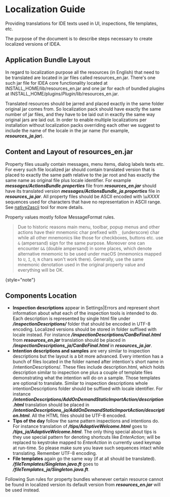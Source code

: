 <!-- Copyright 2000-2023 JetBrains s.r.o. and contributors. Use of this source code is governed by the Apache 2.0 license. -->

# Localization Guide

<link-summary>Providing translations for IDE texts used in UI, inspections, file templates, etc.</link-summary>

The purpose of the document is to describe steps necessary to create localized versions of IDEA.

## Application Bundle Layout

In regard to localization purpose all the resources (in English) that need to be translated are located in jar files called
<path>resources_en.jar</path>.
There's one such jar file for IDEA core functionality located at
<path>INSTALL_HOME/lib/resources_en.jar</path>
and one jar for each of bundled plugins at
<path>INSTALL_HOME/plugins/$Plugin$/lib/resources_en.jar</path>.

Translated resources should be jarred and placed exactly in the same folder original jar comes from.
So localization pack should have exactly the same number of jar files, and they have to be laid out in exactly the same way original jars are laid out.
In order to enable multiple localizations per installation without localization packs overriding each other we suggest to include the name of the locale in the jar name (for example, ***resources_ja.jar***).

## Content and Layout of resources_en.jar

Property files usually contain messages, menu items, dialog labels texts etc.
For every such file localized jar should contain translated version that is placed to exactly the same path relative to the jar root and has exactly the same name as original file plus locale identifier.
For example ***messages/ActionsBundle.properties*** file from ***resources_en.jar*** should have its translated version ***messages/ActionsBundle_ja.properties*** file in ***resources_ja.jar***.
All property files should be ASCII encoded with *\uXXXX* sequences used for characters that have no representation in ASCII range.
See [native2ascii](https://docs.oracle.com/javase/7/docs/technotes/tools/solaris/native2ascii.html) tool for more details.

Property values mostly follow MessageFormat rules.

> Due to historic reasons main menu, toolbar, popup menus and other actions have their mnemonic char prefixed with `_` (underscore) char while all other mnemonics like those for checkboxes, buttons etc. use `&` (ampersand) sign for the same purpose.
> Moreover one can encounter `&&` (double ampersand) in some places, which denote alternative mnemonic to be used under macOS (mnemonics mapped to `U`, `I`, `O`, `N` chars won't work there).
> Generally, use the same mnemonic denotation used in the original property value and everything will be OK.
>
{style="note"}

## Components Location

* **Inspection descriptions**  appear in Settings|Errors and represent short information about what each of the inspection tools is intended to do.
  Each description is represented by single html file under ***/inspectionDescriptions/*** folder that should be encoded in UTF-8 encoding.
  Localized versions should be stored in folder suffixed with locale instead.
  For instance ***/inspectionDescriptions/CanBeFinal.html*** from ***resources_en.jar*** translation should be placed in ***/inspectionDescriptions_ja/CanBeFinal.html*** in ***resources_ja.jar***.
* **Intention descriptions and samples**  are very similar to inspection descriptions but the layout is a bit more advanced.
  Every intention has a bunch of files located in the folder named after intention's short name in /intentionDescriptions/.
  These files include description.html, which holds description similar to inspection one plus a couple of template files demonstrating what the intention will do on a sample.
  Those templates are optional to translate.
  Similar to inspection descriptions whole intentionDescriptions folder should be suffixed with locale identifier.
  For instance ***/intentionDescriptions/AddOnDemandStaticImportAction/description.html*** translation should be placed in ***/intentionDescriptions_ja/AddOnDemandStaticImportAction/description.html***.
  All the HTML files should be UTF-8 encoded.
* **Tips of the day**  follow the same pattern inspections and intentions do.
  For instance translation of ***/tips/AdaptiveWelcome.html*** goes to ***/tips_ja/AdaptiveWelcome.html***.
  The only thing special about tips is they use special pattern for denoting shortcuts like *EnterAction*; will be replaced to keystroke mapped to *EnterAction* in currently used keymap at run-time.
  So please make sure you leave such sequences intact while translating.
  Remember UTF-8 encoding.
* **File templates**  again go the same way (if at all should be translated).
  ***/fileTemplates/Singleton.java.ft*** goes to ***/fileTemplates_ja/Singleton.java.ft***.

Following Sun rules for property bundles whenever certain resource cannot be found in localized version its default version from ***resources_en.jar*** will be used instead.
